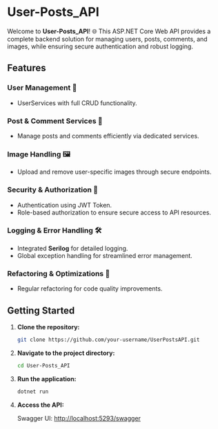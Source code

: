 # User-Posts_API

Welcome to **User-Posts_API**! 🌐 This ASP.NET Core Web API provides a complete backend solution for managing users, posts, comments, and images, while ensuring secure authentication and robust logging.

## Features

### User Management 👤
- UserServices with full CRUD functionality.

### Post & Comment Services 📝
- Manage posts and comments efficiently via dedicated services.
  
### Image Handling 🖼️
- Upload and remove user-specific images through secure endpoints.

### Security & Authorization 🔐
- Authentication using JWT Token.
- Role-based authorization to ensure secure access to API resources.

### Logging & Error Handling 🛠️
- Integrated **Serilog** for detailed logging.
- Global exception handling for streamlined error management.

### Refactoring & Optimizations 🚀
- Regular refactoring for code quality improvements.

## Getting Started

1. **Clone the repository:**
   ```bash
   git clone https://github.com/your-username/UserPostsAPI.git
   ```
   
2. **Navigate to the project directory:**
    ```bash
    cd User-Posts_API
    ```
    
3. **Run the application:**
    ```bash
    dotnet run
    ```

4. **Access the API:**

    Swagger UI: [http://localhost:5293/swagger](http://localhost:5293/swagger)
